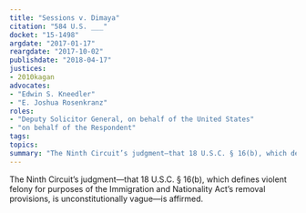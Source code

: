 ```yaml
---
title: "Sessions v. Dimaya"
citation: "584 U.S. ___"
docket: "15-1498"
argdate: "2017-01-17"
reargdate: "2017-10-02"
publishdate: "2018-04-17"
justices:
- 2010kagan
advocates:
- "Edwin S. Kneedler"
- "E. Joshua Rosenkranz"
roles:
- "Deputy Solicitor General, on behalf of the United States"
- "on behalf of the Respondent"
tags:
topics:
summary: "The Ninth Circuit’s judgment—that 18 U.S.C. § 16(b), which defines violent felony for purposes of the Immigration and Nationality Act’s removal provisions, is unconstitutionally vague—is affirmed."
---
```

The Ninth Circuit’s judgment—that 18 U.S.C. § 16(b), which defines violent felony for purposes of the Immigration and Nationality Act’s removal provisions, is unconstitutionally vague—is affirmed.


